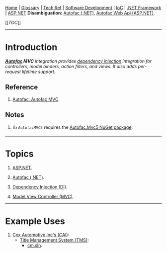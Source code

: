 [Home](/Slalom-LLC/Slalom-Consulting) | [Glossary](/Glossary) | [Tech Ref](/Tech-Ref) | [Software Development](/Tech-Ref/Software-Development) | [IoC](/Tech-Ref/Software-Development/IoC-\(Inversion-of-Control\)) | [.NET Framework](/Tech-Ref/Software-Development/NET-Framework) | [ASP.NET](/Tech-Ref/Software-Development/NET-Framework/ASP.NET)
**Disambiguation:** [Autofac (.NET)](/Tech-Ref/Software-Development/NET-Framework/Autofac-\(.NET\)), [Autofac Web Api (ASP.NET)](/Tech-Ref/Software-Development/NET-Framework/Autofac-\(.NET\)/Autofac-Web-Api-\(ASP.NET\)).

[[_TOC_]]

---
# Introduction
***[Autofac](/Tech-Ref/Software-Development/NET-Framework/Autofac-\(.NET\)) MVC*** _integration provides [dependency injection](/Tech-Ref/Software-Development/DI-\(Dependency-Injection\)) integration for controllers, model binders, action filters, and views. It also adds per-request lifetime support._

## Reference
1. [Autofac: Autofac MVC](https://autofac.readthedocs.io/en/latest/integration/mvc.html)

## Notes
1. :+1: `AutofacMVC5` requires the [Autofac.Mvc5 NuGet package](https://www.nuget.org/packages/Autofac.Mvc5/).

---
# Topics
1. [ASP.NET](/Tech-Ref/Software-Development/NET-Framework/ASP.NET).
1. [Autofac (.NET)](/Tech-Ref/Software-Development/NET-Framework/Autofac-\(.NET\)).
1. [Dependency Injection (DI)](/Tech-Ref/Software-Development/DI-\(Dependency-Injection\)).

1. [Model View Controller (MVC)](/Tech-Ref/Software-Development/Software-Design-Pattern/MVC-\(Model-View-Controller\)).

---
# Example Uses
1. [Cox Automotive Inc's (CAI)](/Clients/CAI-\(Cox-Automotive-Inc\)):
   - [Title Management System (TMS)](/Clients/CAI-\(Cox-Automotive-Inc\)/Infrastructure-\(CAI\)/Systems-and-Services-\(CAI\)/TMS):
      - [cm.sln](/Clients/CAI-\(Cox-Automotive-Inc\)/Infrastructure-\(CAI\)/Systems-and-Services-\(CAI\)/TMS/cm.sln#third-party-components).
